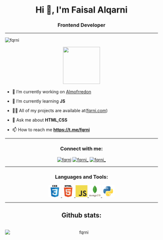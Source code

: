 <h1 align="center">Hi 👋, I'm Faisal Alqarni</h1>
<h3 align="center">Frontend Developer</h3>
<hr>

<p align="left"> <img src="https://komarev.com/ghpvc/?username=fqrni&label=Profile%20views&color=0e75b6&style=flat" alt="fqrni" /> </p>

<p align="center"><img height="122px" width="122px" src="https://user-images.githubusercontent.com/85626756/178138668-5e8b5abd-96cb-48e4-bf7e-6bf3bb84ac08.svg"/>
</p>

- 🔭 I’m currently working on [Almofrredon](https://almofrredon.com/)

- 🌱 I’m currently learning **JS**

- 👨‍💻 All of my projects are available at([fqrni.com](https://fqrni.com))

- 💬 Ask me about **HTML,CSS**

- 📫 How to reach me **https://t.me/fqrni**
<hr>

<h3 align="center">Connect with me:</h3>
<p align="center">
<a href="https://codepen.io/fqrni" target="blank"><img align="center" src="https://raw.githubusercontent.com/rahuldkjain/github-profile-readme-generator/master/src/images/icons/Social/codepen.svg" alt="fqrni" height="30" width="40" /></a>
<a href="https://twitter.com/fqrni_" target="blank"><img align="center" src="https://raw.githubusercontent.com/rahuldkjain/github-profile-readme-generator/master/src/images/icons/Social/twitter.svg" alt="fqrni_" height="30" width="40" /></a>
<a href="https://instagram.com/fqrni_" target="blank"><img align="center" src="https://raw.githubusercontent.com/rahuldkjain/github-profile-readme-generator/master/src/images/icons/Social/instagram.svg" alt="fqrni_" height="30" width="40" /></a>
</p>
<hr>

<h3 align="center">Languages and Tools:</h3>
<p align="center"> <a href="https://www.w3schools.com/css/" target="_blank" rel="noreferrer"> <img src="https://raw.githubusercontent.com/devicons/devicon/master/icons/css3/css3-original-wordmark.svg" alt="css3" width="40" height="40"/> </a> <a href="https://www.w3.org/html/" target="_blank" rel="noreferrer"> <img src="https://raw.githubusercontent.com/devicons/devicon/master/icons/html5/html5-original-wordmark.svg" alt="html5" width="40" height="40"/> </a> <a href="https://developer.mozilla.org/en-US/docs/Web/JavaScript" target="_blank" rel="noreferrer"> <img src="https://raw.githubusercontent.com/devicons/devicon/master/icons/javascript/javascript-original.svg" alt="javascript" width="40" height="40"/> </a> <a href="https://www.mongodb.com/" target="_blank" rel="noreferrer"> <img src="https://raw.githubusercontent.com/devicons/devicon/master/icons/mongodb/mongodb-original-wordmark.svg" alt="mongodb" width="40" height="40"/> </a> <a href="https://www.python.org" target="_blank" rel="noreferrer"> <img src="https://raw.githubusercontent.com/devicons/devicon/master/icons/python/python-original.svg" alt="python" width="40" height="40"/> </a> </p>
<hr>
<h2 align="center">Github stats:</h3>

<div align="center" dir="auto">
<p><img align="left" width="315" src="https://github-readme-stats.vercel.app/api/top-langs?username=fqrni&show_icons=true&theme=graywhite&locale=en&layout=compact hide_border=true"" alt="" /></p>

<p>&nbsp;<img align="right" width="554" src="https://github-readme-stats.vercel.app/api?username=fqrni&theme=graywhite&locale=en&hide_border=true" alt="fqrni" /></p>

</div>




